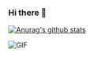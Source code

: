 ### Hi there 👋

<!--
**Beeta/Beeta** is a ✨ _special_ ✨ repository because its `README.md` (this file) appears on your GitHub profile.

Here are some ideas to get you started:

- 🔭 I’m currently working on ...
- 🌱 I’m currently learning ...
- 👯 I’m looking to collaborate on ...
- 🤔 I’m looking for help with ...
- 💬 Ask me about ...
- 📫 How to reach me: ...
- 😄 Pronouns: ...
- ⚡ Fun fact: ...
-->
[![Anurag's github stats](https://github-readme-stats.vercel.app/api?username=beeta)](https://github.com/anuraghazra/github-readme-stats)

<img align="center" alt="GIF" src="https://media.giphy.com/media/iIqmM5tTjmpOB9mpbn/giphy.gif" />
